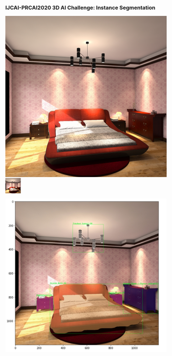 ### IJCAI-PRCAI2020 3D AI Challenge: Instance Segmentation
![Origion](https://github.com/rechardgu0816/Instance-segmentation-tianchi/blob/master/images/755.jpg)
<img src="https://github.com/rechardgu0816/Instance-segmentation-tianchi/blob/master/images/755.jpg" width="48">

![Results](https://github.com/rechardgu0816/Instance-segmentation-tianchi/blob/master/images/1.jpg)

